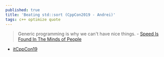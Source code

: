 ```yaml
---
published: true
title: 'Beating std::sort (CppCon2019 - Andrei)'
tags: c++ optimize quote
---
```

> Generic programming is why we can't have nice things. -  [Speed Is Found In The Minds of People](https://www.youtube.com/watch?v=FJJTYQYB1JQ)

- [itCppCon19](https://www.youtube.com/watch?v=zxwKAX7p8GE)
